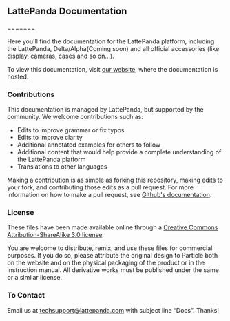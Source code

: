 ## LattePanda Documentation 

=======

Here you'll find the documentation for the LattePanda platform, including the LattePanda, Delta/Alpha(Coming soon) and all official accessories (like display, cameras, cases and so on...).

To view this documentation, visit [our website](https://www.lattepanda.com/), where the documentation is hosted.



### Contributions

This documentation is managed by LattePanda, but supported by the community. We welcome contributions such as:

- Edits to improve grammar or fix typos
- Edits to improve clarity
- Additional annotated examples for others to follow
- Additional content that would help provide a complete understanding of the LattePanda platform
- Translations to other languages

Making a contribution is as simple as forking this repository, making edits to your fork, and contributing those edits as a pull request. For more information on how to make a pull request, see [Github's documentation](https://help.github.com/articles/using-pull-requests/).

### License

These files have been made available online through a [Creative Commons Attribution-ShareAlike 3.0 license](http://creativecommons.org/licenses/by-sa/3.0/us/).

You are welcome to distribute, remix, and use these files for commercial purposes. If you do so, please attribute the original design to Particle both on the website and on the physical packaging of the product or in the instruction manual. All derivative works must be published under the same or a similar license.



### To Contact

Email us at techsupport@lattepanda.com with subject line “Docs”. Thanks!
